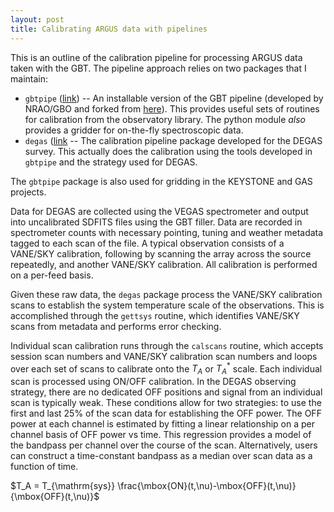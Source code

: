 ```yaml
---
layout: post
title: Calibrating ARGUS data with pipelines
---
```


This is an outline of the calibration pipeline for processing ARGUS data taken with the GBT. The pipeline approach relies on two packages that I maintain:

   * `gbtpipe` ([link](https://github.com/low-sky/gbtpipe/tree/master/gbtpipe)) -- An installable version of the GBT pipeline (developed by NRAO/GBO and forked from [here](https://github.com/nrao/gbt-pipeline)). This provides useful sets of routines for calibration from the observatory library. The python module _also_ provides a gridder for on-the-fly spectroscopic data.
   * `degas` ([link](https://github.com/low-sky/degas/) -- The calibration pipeline package developed for the DEGAS survey. This actually does the calibration using the tools developed in `gbtpipe` and the strategy used for DEGAS.

The `gbtpipe` package is also used for gridding in the KEYSTONE and GAS projects. 

Data for DEGAS are collected using the VEGAS spectrometer and output into uncalibrated SDFITS files using the GBT filler.  Data are recorded in spectrometer counts with necessary pointing, tuning and weather metadata tagged to each scan of the file.  A typical observation consists of a VANE/SKY calibration, following by scanning the array across the source repeatedly, and another VANE/SKY calibration.  All calibration is performed on a per-feed basis.

Given these raw data, the `degas` package process the VANE/SKY calibration scans to establish the system temperature scale of the observations.  This is accomplished through the `gettsys` routine, which identifies VANE/SKY scans from metadata and performs error checking. 

Individual scan calibration runs through the `calscans` routine, which accepts session scan numbers and VANE/SKY calibration scan numbers and loops over each set of scans to calibrate onto the $T_A$ or $T_A^*$ scale. Each individual scan is processed using ON/OFF calibration.  In the DEGAS observing strategy, there are no dedicated OFF positions and signal from an individual scan is typically weak. These conditions allow for two strategies: to use the first and last 25% of the scan data for establishing the OFF power.  The OFF power at each channel is estimated by fitting a linear relationship on a per channel basis of OFF power vs time.  This regression provides a model of the bandpass per channel over the course of the scan. Alternatively, users can construct a time-constant bandpass as a median over scan data as a function of time.

$T_A = T_{\mathrm{sys}} \frac{\mbox{ON}(t,\nu)-\mbox{OFF}(t,\nu)}{\mbox{OFF}(t,\nu)}$

